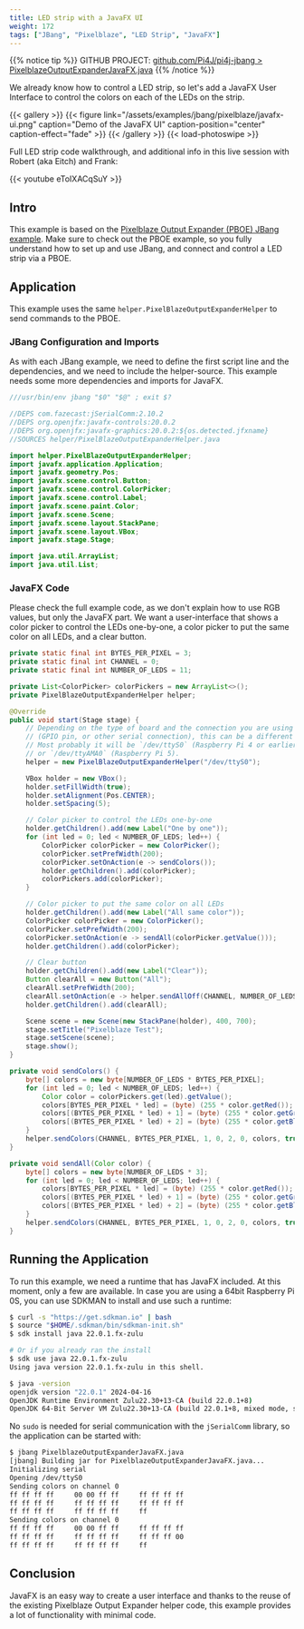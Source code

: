```yaml
---
title: LED strip with a JavaFX UI
weight: 172
tags: ["JBang", "Pixelblaze", "LED Strip", "JavaFX"]
---
```


{{% notice tip %}}
GITHUB PROJECT: [github.com/Pi4J/pi4j-jbang > PixelblazeOutputExpanderJavaFX.java](https://github.com/Pi4J/pi4j-jbang/blob/main/PixelblazeOutputExpanderJavaFX.java)
{{% /notice %}}

We already know how to control a LED strip, so let's add a JavaFX User Interface to control the colors on each of the LEDs on the strip.

{{< gallery >}}
{{< figure link="/assets/examples/jbang/pixelblaze/javafx-ui.png" caption="Demo of the JavaFX UI" caption-position="center" caption-effect="fade" >}}
{{< /gallery >}}
{{< load-photoswipe >}}

Full LED strip code walkthrough, and additional info in this live session with Robert (aka Eitch) and Frank:

{{< youtube eToIXACqSuY >}}

## Intro

This example is based on the [Pixelblaze Output Expander (PBOE) JBang example](/examples/jbang/pixelblaze_output_expander/). Make sure to check out the PBOE example, so you fully understand how to set up and use JBang, and connect and control a LED strip via a PBOE.

## Application

This example uses the same `helper.PixelBlazeOutputExpanderHelper` to send commands to the PBOE.

### JBang Configuration and Imports

As with each JBang example, we need to define the first script line and the dependencies, and we need to include the helper-source. This example needs some more dependencies and imports for JavaFX.

```java
///usr/bin/env jbang "$0" "$@" ; exit $?

//DEPS com.fazecast:jSerialComm:2.10.2
//DEPS org.openjfx:javafx-controls:20.0.2
//DEPS org.openjfx:javafx-graphics:20.0.2:${os.detected.jfxname}
//SOURCES helper/PixelBlazeOutputExpanderHelper.java

import helper.PixelBlazeOutputExpanderHelper;
import javafx.application.Application;
import javafx.geometry.Pos;
import javafx.scene.control.Button;
import javafx.scene.control.ColorPicker;
import javafx.scene.control.Label;
import javafx.scene.paint.Color;
import javafx.scene.Scene;
import javafx.scene.layout.StackPane;
import javafx.scene.layout.VBox;
import javafx.stage.Stage;

import java.util.ArrayList;
import java.util.List;
```

### JavaFX Code

Please check the full example code, as we don't explain how to use RGB values, but only the JavaFX part. We want a user-interface that shows a color picker to control the LEDs one-by-one, a color picker to put the same color on all LEDs, and a clear button.

```java
private static final int BYTES_PER_PIXEL = 3;
private static final int CHANNEL = 0;
private static final int NUMBER_OF_LEDS = 11;

private List<ColorPicker> colorPickers = new ArrayList<>();
private PixelBlazeOutputExpanderHelper helper;

@Override
public void start(Stage stage) {
    // Depending on the type of board and the connection you are using 
    // (GPIO pin, or other serial connection), this can be a different port. 
    // Most probably it will be `/dev/ttyS0` (Raspberry Pi 4 or earlier), 
    // or `/dev/ttyAMA0` (Raspberry Pi 5).
    helper = new PixelBlazeOutputExpanderHelper("/dev/ttyS0");

    VBox holder = new VBox();
    holder.setFillWidth(true);
    holder.setAlignment(Pos.CENTER);
    holder.setSpacing(5);

    // Color picker to control the LEDs one-by-one
    holder.getChildren().add(new Label("One by one"));
    for (int led = 0; led < NUMBER_OF_LEDS; led++) {
        ColorPicker colorPicker = new ColorPicker();
        colorPicker.setPrefWidth(200);
        colorPicker.setOnAction(e -> sendColors());
        holder.getChildren().add(colorPicker);
        colorPickers.add(colorPicker);
    }

    // Color picker to put the same color on all LEDs
    holder.getChildren().add(new Label("All same color"));
    ColorPicker colorPicker = new ColorPicker();
    colorPicker.setPrefWidth(200);
    colorPicker.setOnAction(e -> sendAll(colorPicker.getValue()));
    holder.getChildren().add(colorPicker);

    // Clear button
    holder.getChildren().add(new Label("Clear"));
    Button clearAll = new Button("All");
    clearAll.setPrefWidth(200);
    clearAll.setOnAction(e -> helper.sendAllOff(CHANNEL, NUMBER_OF_LEDS));
    holder.getChildren().add(clearAll);

    Scene scene = new Scene(new StackPane(holder), 400, 700);
    stage.setTitle("Pixelblaze Test");
    stage.setScene(scene);
    stage.show();
}

private void sendColors() {
    byte[] colors = new byte[NUMBER_OF_LEDS * BYTES_PER_PIXEL];
    for (int led = 0; led < NUMBER_OF_LEDS; led++) {
        Color color = colorPickers.get(led).getValue();
        colors[BYTES_PER_PIXEL * led] = (byte) (255 * color.getRed());
        colors[(BYTES_PER_PIXEL * led) + 1] = (byte) (255 * color.getGreen());
        colors[(BYTES_PER_PIXEL * led) + 2] = (byte) (255 * color.getBlue());
    }
    helper.sendColors(CHANNEL, BYTES_PER_PIXEL, 1, 0, 2, 0, colors, true);
}

private void sendAll(Color color) {
    byte[] colors = new byte[NUMBER_OF_LEDS * 3];
    for (int led = 0; led < NUMBER_OF_LEDS; led++) {
        colors[BYTES_PER_PIXEL * led] = (byte) (255 * color.getRed());
        colors[(BYTES_PER_PIXEL * led) + 1] = (byte) (255 * color.getGreen());
        colors[(BYTES_PER_PIXEL * led) + 2] = (byte) (255 * color.getBlue());
    }
    helper.sendColors(CHANNEL, BYTES_PER_PIXEL, 1, 0, 2, 0, colors, true);
}
```

## Running the Application

To run this example, we need a runtime that has JavaFX included. At this moment, only a few are available. In case you are using a 64bit Raspberry Pi 0S, you can use SDKMAN to install and use such a runtime:

```bash
$ curl -s "https://get.sdkman.io" | bash
$ source "$HOME/.sdkman/bin/sdkman-init.sh"
$ sdk install java 22.0.1.fx-zulu

# Or if you already ran the install
$ sdk use java 22.0.1.fx-zulu
Using java version 22.0.1.fx-zulu in this shell.

$ java -version
openjdk version "22.0.1" 2024-04-16
OpenJDK Runtime Environment Zulu22.30+13-CA (build 22.0.1+8)
OpenJDK 64-Bit Server VM Zulu22.30+13-CA (build 22.0.1+8, mixed mode, sharing)
```

No `sudo` is needed for serial communication with the `jSerialComm` library, so the application can be started with:

```bash
$ jbang PixelblazeOutputExpanderJavaFX.java
[jbang] Building jar for PixelblazeOutputExpanderJavaFX.java...
Initializing serial
Opening /dev/ttyS0
Sending colors on channel 0
ff ff ff ff 	00 00 ff ff 	ff ff ff ff 
ff ff ff ff 	ff ff ff ff 	ff ff ff ff 
ff ff ff ff 	ff ff ff ff 	ff 
Sending colors on channel 0
ff ff ff ff 	00 00 ff ff 	ff ff ff ff 
ff ff ff ff 	ff ff ff ff 	ff ff ff 00 
ff ff ff ff 	ff ff ff ff 	ff 
```

## Conclusion

JavaFX is an easy way to create a user interface and thanks to the reuse of the existing Pixelblaze Output Expander helper code, this example provides a lot of functionality with minimal code.